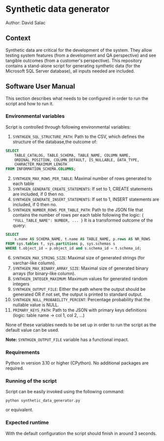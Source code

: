 # Synthetic data generator
Author: David Salac

## Context
Synthetic data are critical for the development of the system. 
They allow testing system features (from a development and QA
perspective) and see tangible outcomes (from a customer's
perspective). This repository contains a stand-alone script for
generating synthetic data (for the Microsoft SQL Server
database), all inputs needed are included.

## Software User Manual
This section describes what needs to be configured in order
to run the script and how to run it.

### Environmental variables
Script is controlled through following environmental variables:
1. `SYNTHGEN_SQL_STRUCTURE_PATH`:
  Path to the CSV, which defines the structure of the database,the outcome of:
```sql
SELECT
    TABLE_CATALOG, TABLE_SCHEMA, TABLE_NAME, COLUMN_NAME,
    ORDINAL_POSITION, COLUMN_DEFAULT, IS_NULLABLE, DATA_TYPE,
    CHARACTER_MAXIMUM_LENGTH
FROM INFORMATION_SCHEMA.COLUMNS;
```
2. `SYNTHGEN_MAX_ROWS_PER_TABLE`: 
  Maximal number of rows generated to each table
3. `SYNTHGEN_GENERATE_CREATE_STATEMENTS`: 
  If set to 1, CREATE statements are included, if 0 then no.
4. `SYNTHGEN_GENERATE_INSERT_STATEMENTS`: 
   If set to 1, INSERT statements are included, if 0 then no.
5. `SYNTHGEN_NUMBER_ROWS_PER_TABLE_PATH`: 
  Path to the JSON file that contains the number of rows per each table
  following the logic: `{ "FULL_TABLE_NAME": NUMBER, ... }`
  It is a transformed outcome of the query:
```sql
SELECT
    s.name AS SCHEMA_NAME, t.name AS TABLE_NAME, p.rows AS NR_ROWS
FROM sys.tables t, sys.partitions p, sys.schemas s
WHERE t.object_id = p.object_id and s.schema_id = t.schema_id;
```
6. `SYNTHGEN_MAX_STRING_SIZE`: 
  Maximal size of generated strings (for varchar-like column).
7. `SYNTHGEN_MAX_BINARY_ARRAY_SIZE`:
  Maximal size of generated binary arrays (for binary-like column).
8. `SYNTHGEN_INTEGER_MAXIMUM`:
  Maximum values for generated random integers
9. `SYNTHGEN_OUTPUT_FILE`:
  Either the path where the output should be generated OR
  if not set, the output is printed to standard output.
10. `SYNTHGEN_NULL_PROBABILITY_PERCENT`:
  Percentage probability that the nullable value is NULL.
11. `PRIMARY_KEYS_PATH`: Path to the JSON with primary keys
  definitions (logic: table name -> col 1, col 2, ...)

None of these variables needs to be set up in order to run
the script as the default value can be used.

**Note:** `SYNTHGEN_OUTPUT_FILE` variable has a functional impact.

### Requirements
Python in version 3.10 or higher (CPython). No additional
packages are required.

### Running of the script
Script can be easily invoked using the following command:
```shell
python synthetic_data_generator.py
```
or equivalent.

### Expected runtime
With the default configuration the script should finish in around
3 seconds.
